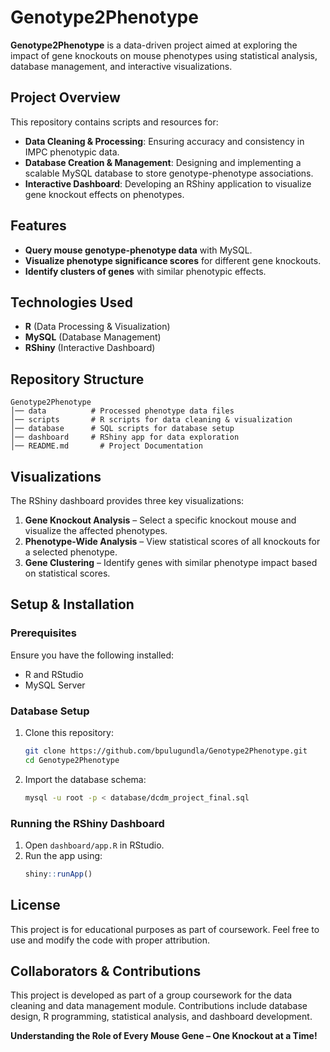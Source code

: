 # Genotype2Phenotype
**Genotype2Phenotype** is a data-driven project aimed at exploring the impact of gene knockouts on mouse phenotypes using statistical analysis, database management, and interactive visualizations.

## Project Overview
This repository contains scripts and resources for:
- **Data Cleaning & Processing**: Ensuring accuracy and consistency in IMPC phenotypic data.
- **Database Creation & Management**: Designing and implementing a scalable MySQL database to store genotype-phenotype associations.
- **Interactive Dashboard**: Developing an RShiny application to visualize gene knockout effects on phenotypes.

## Features
- **Query mouse genotype-phenotype data** with MySQL.
- **Visualize phenotype significance scores** for different gene knockouts.
- **Identify clusters of genes** with similar phenotypic effects.

## Technologies Used
- **R** (Data Processing & Visualization)
- **MySQL** (Database Management)
- **RShiny** (Interactive Dashboard)

## Repository Structure
```
Genotype2Phenotype
│── data          # Processed phenotype data files
│── scripts       # R scripts for data cleaning & visualization
│── database      # SQL scripts for database setup
│── dashboard     # RShiny app for data exploration
│── README.md       # Project Documentation
```

## Visualizations
The RShiny dashboard provides three key visualizations:
1. **Gene Knockout Analysis** – Select a specific knockout mouse and visualize the affected phenotypes.
2. **Phenotype-Wide Analysis** – View statistical scores of all knockouts for a selected phenotype.
3. **Gene Clustering** – Identify genes with similar phenotype impact based on statistical scores.

## Setup & Installation
### **Prerequisites**
Ensure you have the following installed:
- R and RStudio
- MySQL Server

### **Database Setup**
1. Clone this repository:
   ```sh
   git clone https://github.com/bpulugundla/Genotype2Phenotype.git
   cd Genotype2Phenotype
   ```
2. Import the database schema:
   ```sh
   mysql -u root -p < database/dcdm_project_final.sql
   ```

### **Running the RShiny Dashboard**
1. Open `dashboard/app.R` in RStudio.
2. Run the app using:
   ```r
   shiny::runApp()
   ```

## License
This project is for educational purposes as part of coursework. Feel free to use and modify the code with proper attribution.

## Collaborators & Contributions
This project is developed as part of a group coursework for the data cleaning and data management module. Contributions include database design, R programming, statistical analysis, and dashboard development.

**Understanding the Role of Every Mouse Gene – One Knockout at a Time!** 
